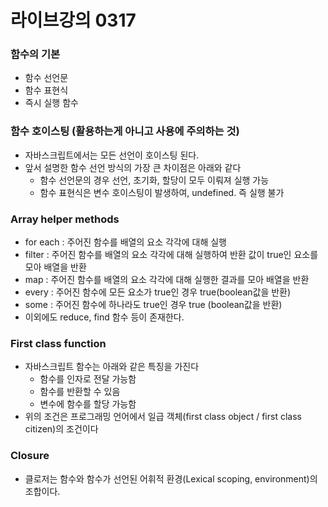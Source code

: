 # 라이브강의 0317

### 함수의 기본

- 함수 선언문
- 함수 표현식
- 즉시 실행 함수



### 함수 호이스팅 (활용하는게 아니고 사용에 주의하는 것)

- 자바스크립트에서는 모든 선언이 호이스팅 된다.
- 앞서 설명한 함수 선언 방식의 가장 큰 차이점은 아래와 같다
  - 함수 선언문의 경우 선언, 초기화, 할당이 모두 이뤄져 실행 가능
  - 함수 표현식은 변수 호이스팅이 발생하여, undefined. 즉 실행 불가



### Array helper methods

- for each : 주어진 함수를 배열의 요소 각각에 대해 실행
- filter : 주어진 함수를 배열의 요소 각각에 대해 실행하여 반환 값이 true인 요소를 모아 배열을 반환
- map : 주어진 함수를 배열의 요소 각각에 대해 실행한 결과를 모아 배열을 반환
- every : 주어진 함수에 모든 요소가 true인 경우 true(boolean값을 반환)
-  some : 주어진 함수에 하나라도 true인 경우 true (boolean값을 반환)
- 이외에도 reduce, find 함수 등이 존재한다.



### First class function

- 자바스크립트 함수는 아래와 같은 특징을 가진다
  - 함수를 인자로 전달 가능함
  - 함수를 반환할 수 있음
  - 변수에 함수를 할당 가능함
- 위의 조건은 프로그래밍 언어에서 일급 객체(first class object / first class citizen)의 조건이다



### Closure

- 클로저는 함수와 함수가 선언된 어휘적 환경(Lexical scoping, environment)의 조합이다.